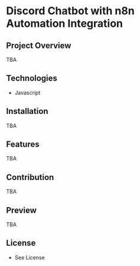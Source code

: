 # Discord Chatbot with n8n Automation Integration

## Project Overview
TBA

## Technologies
- Javascript

## Installation
TBA

## Features
TBA

## Contribution
TBA

## Preview
TBA

## License
- See License